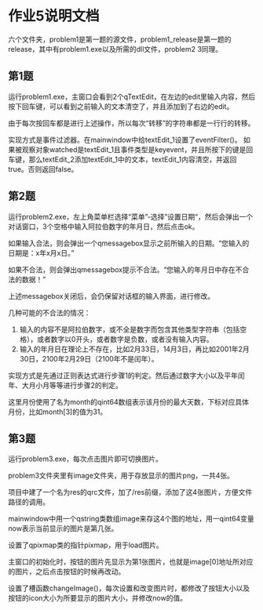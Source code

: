 # 作业5说明文档

六个文件夹，problem1是第一题的源文件，problem1_release是第一题的release，其中有problem1.exe以及所需的dll文件，problem2 3同理。

## 第1题
运行problem1.exe，主窗口会看到2个qTextEdit，在左边的edit里输入内容，然后按下回车键，可以看到之前输入的文本清空了，并且添加到了右边的edit。

由于每次按回车都是进行上述操作，所以每次“转移”的字符串都是一行行的转移。

实现方式是事件过滤器。在mainwindow中给textEdit_1设置了eventFilter()。
如果被观察对象watched是textEdit_1且事件类型是keyevent，并且所按下的键是回车键，那么textEdit_2添加textEdit_1中的文本，textEdit_1内容清空，并返回true。否则返回false。


## 第2题
运行problem2.exe，左上角菜单栏选择“菜单”-选择”设置日期“，然后会弹出一个对话窗口，3个空格中输入阿拉伯数字的年月日，然后点击ok。

如果输入合法，则会弹出一个qmessagebox显示之前所输入的日期。“您输入的日期是：x年x月x日。”

如果不合法，则会弹出qmessagebox提示不合法。“您输入的年月日中存在不合法的数据！”

上述messagebox关闭后，会仍保留对话框的输入界面，进行修改。

几种可能的不合法的情况：

1. 输入的内容不是阿拉伯数字，或不全是数字而包含其他类型字符串（包括空格），或者数字以0开头，或者数字是负数，或者没有输入内容。
2. 输入的年月日在理论上不存在，比如2月33日，14月3日，再比如2001年2月30日，2100年2月29日（2100年不是闰年）。

实现方式是先通过正则表达式进行步骤1的判定。然后通过数字大小以及平年闰年、大月小月等等进行步骤2的判定。

这里月份使用了名为month的qint64数组表示该月份的最大天数，下标对应具体月份，比如month[3]的值为31。


## 第3题
运行problem3.exe，每次点击图片即可切换图片。

problem3文件夹里有image文件夹，用于存放显示的图片png，一共4张。

项目中建了一个名为res的qrc文件，加了/res前缀，添加了这4张图片，方便文件路径的调用。

mainwindow中用一个qstring类数组image来存这4个图的地址，用一qint64变量now表示当前显示的图片是第几张。

设置了qpixmap类的指针pixmap，用于load图片。

主窗口的初始化时，按钮的图片先显示为第1张图片，也就是image[0]地址所对应的图片，之后点击按钮的时候再改动。

设置了槽函数changeImage()，每次设置和改变图片时，都修改了按钮大小以及按钮的icon大小为所要显示的图片大小，并修改now的值。

